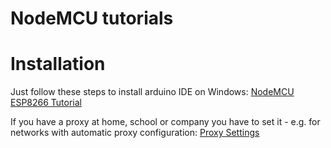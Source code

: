 # NodeMCU tutorials

# Installation

Just follow these steps to install arduino IDE on Windows: 
[NodeMCU ESP8266 Tutorial](http://www.mikrocontroller-elektronik.de/nodemcu-esp8266-tutorial-wlan-board-arduino-ide/)

If you have a proxy at home, school or company you have to set it - e.g. for networks with automatic proxy configuration:
[Proxy Settings](!proxy-settings.jpg)
